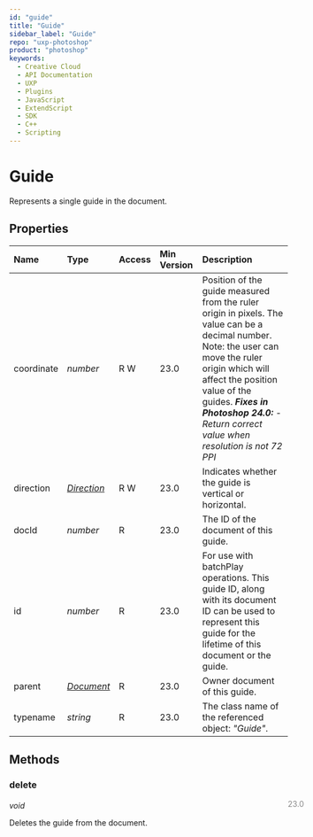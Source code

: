 ```yaml
---
id: "guide"
title: "Guide"
sidebar_label: "Guide"
repo: "uxp-photoshop"
product: "photoshop"
keywords:
  - Creative Cloud
  - API Documentation
  - UXP
  - Plugins
  - JavaScript
  - ExtendScript
  - SDK
  - C++
  - Scripting
---
```


# Guide

Represents a single guide in the document.

## Properties

| Name | Type | Access | Min Version | Description |
| :------ | :------ | :------ | :------ | :------ |
| coordinate | *number* | R W | 23.0 | Position of the guide measured from the ruler origin in pixels. The value can be a decimal number.  Note: the user can move the ruler origin which will affect the position value of the guides.  ***Fixes in Photoshop 24.0:*** - *Return correct value when resolution is not 72 PPI* |
| direction | [*Direction*](/ps_reference/modules/constants/#direction) | R W | 23.0 | Indicates whether the guide is vertical or horizontal. |
| docId | *number* | R | 23.0 | The ID of the document of this guide. |
| id | *number* | R | 23.0 | For use with batchPlay operations. This guide ID, along with its document ID can be used to represent this guide for the lifetime of this document or the guide. |
| parent | [*Document*](/ps_reference/classes/document/) | R | 23.0 | Owner document of this guide. |
| typename | *string* | R | 23.0 | The class name of the referenced object: *&quot;Guide&quot;*. |

## Methods

### delete
<span class="minversion" style="display: block; margin-bottom: -1em; margin-left: 36em; float:left; opacity:0.5;">23.0</span>

*void*

Deletes the guide from the document.
